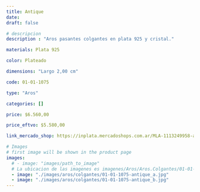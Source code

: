 ```yaml
---
title: Antique
date: 
draft: false

# descripcion
description : "Aros pasantes colgantes en plata 925 y cristal."

materials: Plata 925

color: Plateado

dimensions: "Largo 2,00 cm"

code: 01-01-1075

type: "Aros"

categories: []

price: $6.560,00

price_eftvo: $5.580,00

link_mercado_shop: https://inplata.mercadoshops.com.ar/MLA-1113249958-aros-plata-925-y-cristal-rosa-antique-_JM

# Images
# first image will be shown in the product page
images:
  # - image: "images/path_to_image"
  # La ubicacion de las imagenes es imagenes/Aros/Aros.Colgantes/01-01-1075-antique
  - image: "./images/aros/colgantes/01-01-1075-antique_a.jpg"
  - image: "./images/aros/colgantes/01-01-1075-antique_b.jpg"
---
```


